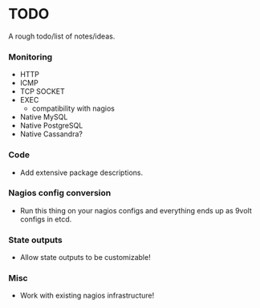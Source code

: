 # TODO
A rough todo/list of notes/ideas.

### Monitoring

* HTTP
* ICMP
* TCP SOCKET
* EXEC
    - compatibility with nagios
* Native MySQL
* Native PostgreSQL
* Native Cassandra?

### Code

* Add extensive package descriptions.

### Nagios config conversion

* Run this thing on your nagios configs and everything ends up as 9volt configs in etcd.

### State outputs

* Allow state outputs to be customizable!

### Misc

* Work with existing nagios infrastructure!
